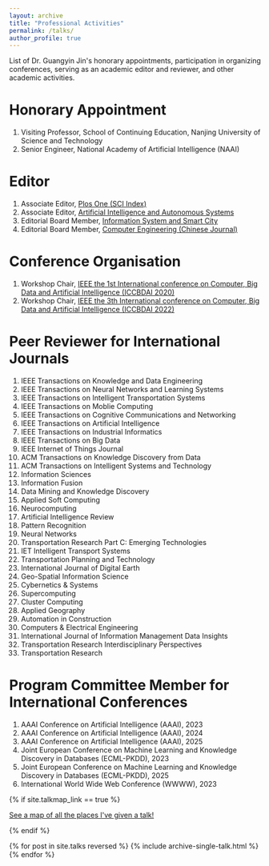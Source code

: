 ```yaml
---
layout: archive
title: "Professional Activities"
permalink: /talks/
author_profile: true
---
```


List of Dr. Guangyin Jin's honorary appointments, participation in organizing conferences, serving as an academic editor and reviewer, and other academic activities.

Honorary Appointment
======
1. Visiting Professor, School of Continuing Education, Nanjing University of Science and Technology   
2. Senior Engineer, National Academy of Artificial Intelligence (NAAI)    

Editor
======
1. Associate Editor, [Plos One (SCI Index)](https://journals.plos.org/plosone/static/editorial-board?)   
2. Associate Editor, [Artificial Intelligence and Autonomous Systems](https://www.elspub.com/journals/artificial-intelligence-and-autonomous-systems/editorial/)   
3. Editorial Board Member, [Information System and Smart City](https://ojs.acad-pub.com/index.php/ISSC/about/editorialTeam)   
4. Editorial Board Member, [Computer Engineering (Chinese Journal)](https://www.ecice06.com/CN/news/news6495.shtml)    

Conference Organisation
======
1. Workshop Chair, [IEEE the 1st International conference on Computer, Big Data and Artificial Intelligence (ICCBDAI 2020)](http://www.iccbdai.org/download/file/ICBDAI2020%20program2020-1018-1.pdf)
2. Workshop Chair, [IEEE the 3th International conference on Computer, Big Data and Artificial Intelligence (ICCBDAI 2022)](http://www.iccbdai.org/workshop2020/index.html)

Peer Reviewer for International Journals
======
1. IEEE Transactions on Knowledge and Data Engineering
2. IEEE Transactions on Neural Networks and Learning Systems
3. IEEE Transactions on Intelligent Transportation Systems
4. IEEE Transactions on Moblie Computing
5. IEEE Transactions on Cognitive Communications and Networking
6. IEEE Transactions on Artificial Intelligence
7. IEEE Transactions on Industrial Informatics
8. IEEE Transactions on Big Data
9. IEEE Internet of Things Journal
10. ACM Transactions on Knowledge Discovery from Data
11. ACM Transactions on Intelligent Systems and Technology
12. Information Sciences
13. Information Fusion
14. Data Mining and Knowledge Discovery
15. Applied Soft Computing
16. Neurocomputing
17. Artificial Intelligence Review
18. Pattern Recognition
19. Neural Networks
20. Transportation Research Part C: Emerging Technologies
21. IET Intelligent Transport Systems
22. Transportation Planning and Technology
23. International Journal of Digital Earth
24. Geo-Spatial Information Science
25. Cybernetics & Systems
26. Supercomputing
27. Cluster Computing
28. Applied Geography
29. Automation in Construction
30. Computers & Electrical Engineering
31. International Journal of Information Management Data Insights
32. Transportation Research Interdisciplinary Perspectives
33. Transportation Research

Program Committee Member for International Conferences
======
1. AAAI Conference on Artificial Intelligence (AAAI), 2023
2. AAAI Conference on Artificial Intelligence (AAAI), 2024
3. AAAI Conference on Artificial Intelligence (AAAI), 2025
4. Joint European Conference on Machine Learning and Knowledge Discovery in Databases (ECML-PKDD), 2023
5. Joint European Conference on Machine Learning and Knowledge Discovery in Databases (ECML-PKDD), 2025
6. International World Wide Web Conference (WWWW), 2023

{% if site.talkmap_link == true %}

<p style="text-decoration:underline;"><a href="/talkmap.html">See a map of all the places I've given a talk!</a></p>

{% endif %}

{% for post in site.talks reversed %}
  {% include archive-single-talk.html %}
{% endfor %}

